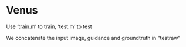 # Venus

Use ‘train.m’ to train, ‘test.m’ to test

We concatenate the input image, guidance and groundtruth in "testraw"
